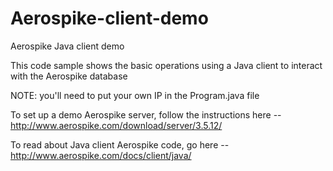 # Aerospike-client-demo
Aerospike Java client demo

This code sample shows the basic operations using a Java client to interact with the Aerospike database

NOTE: you'll need to put your own IP in the Program.java file  

To set up a demo Aerospike server, follow the instructions here -- http://www.aerospike.com/download/server/3.5.12/

To read about Java client Aerospike code, go here -- http://www.aerospike.com/docs/client/java/
